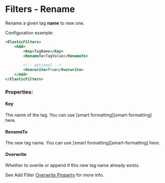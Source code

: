 Filters - Rename
=====================

Rename a given tag __name__ to new one.

Configuration example:

```xml
<ElasticFilters>
    <Add>
        <Key>TagName</Key>
        <RenameTo>TagValue</RenameTo>
        
        <!-- optional -->
        <Overwrite>True</Overwrite>
    </Add>
</ElasticFilters>
```
### Properties:

#### Key
The name of the tag.
You can use [smart formatting][smart-formatting] here.

#### RenameTo
The new tag name.
You can use [smart formatting][smart-formatting] here.

#### Overwrite
Whether to overite or append if this new tag name already exists.

See Add Filter [Overwrite Property](https://github.com/urielha/log4stash/blob/master/docs/Filters/Add.md#Overwrite) for more info.


